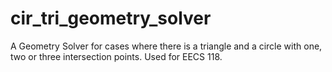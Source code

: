# cir_tri_geometry_solver
A Geometry Solver for cases where there is a triangle and a circle with one, two or three intersection points. Used for EECS 118.
